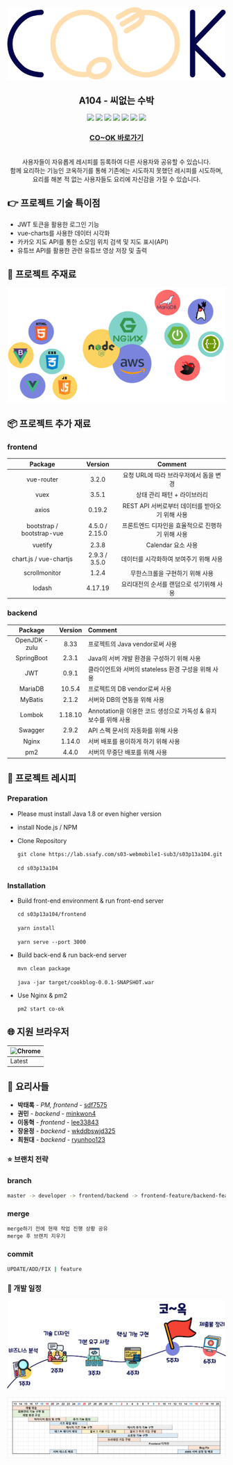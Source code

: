 

![logo](assets/CO_OK-logo.png)

<center><h2>A104 - 씨없는 수박</h2></center>

<center>
    <img src="https://img.shields.io/badge/platform-web-green">
    <img src="https://img.shields.io/static/v1.svg?label=&message=Vue&style=flat-square&logo=Vue.js&logoColor=white&color=42b883">
    <img src="https://img.shields.io/badge/framework-spring boot-blue">
    <img src="https://img.shields.io/badge/database-MariaDB-9cf">
    <img src="https://img.shields.io/badge/server-AWS-yellow">
    <img src="https://img.shields.io/badge/language-java%2C javascript-yellowgreen">
    <img src="https://img.shields.io/badge/swagger-valid-brightgreen">
</center>


<center>
  <a href="http://i3a104.p.ssafy.io">
    <h3>
      CO~OK 바로가기
    </h3>
  </a>
</center>
<br>
<center>
    사용자들이 자유롭게 레시피를 등록하여 다른 사용자와 공유할 수 있습니다.<br>
    함께 요리하는 기능인 코옥하기를 통해 기존에는 시도하지 못했던 레시피를 시도하며,<br>
    요리를 해본 적 없는 사용자들도 요리에 자신감을 가질 수 있습니다. 
</center>





## :point_right: 프로젝트 기술 특이점

* JWT 토큰을 활용한 로그인 기능
* vue-charts를 사용한 데이터 시각화
* 카카오 지도 API를 통한 소모임 위치 검색 및 지도 표시(API)
* 유튜브 API를 활용한 관련 유튜브 영상 저장 및 출력




## :closed_book: 프로젝트 주재료

![image-20200821094723586](assets/web_stack.png)



## :package: 프로젝트 추가 재료

### frontend

|          Package          |    Version     |                      Comment                      |
| :-----------------------: | :------------: | :-----------------------------------------------: |
|        vue-router         |     3.2.0      |      요청 URL에 따라 브라우저에서 돔을 변경       |
|           vuex            |     3.5.1      |            상태 관리 패턴 + 라이브러리            |
|           axios           |     0.19.2     |  REST API 서버로부터 데이터를 받아오기 위해 사용  |
| bootstrap / bootstrap-vue | 4.5.0 / 2.15.0 | 프론트엔드 디자인을 효율적으로 진행하기 위해 사용 |
|          vuetify          |     2.3.8      |                Calendar 요소 사용                 |
|  chart.js / vue-chartjs   | 2.9.3 / 3.5.0  |      데이터를 시각화하여 보여주기 위해 사용       |
|       scrollmonitor       |     1.2.4      |          무한스크롤을 구현하기 위해 사용          |
|          lodash           |    4.17.19     |     요리대전의 순서를 랜덤으로 섞기위해 사용      |

### backend

| Package | Version | Comment |
| :--: | :--: | :--- |
| OpenJDK - zulu |  8.33   | 프로젝트의 Java vendor로써 사용 |
|   SpringBoot   |  2.3.1  | Java의 서버 개발 환경을 구성하기 위해 사용 |
| JWT | 0.9.1 | 클라이언트와 서버의 stateless 환경 구성을 위해 사용 |
|    MariaDB     | 10.5.4  | 프로젝트의 DB vendor로써 사용 |
|    MyBatis     |  2.1.2  | 서버와 DB의 연동을 위해 사용 |
|     Lombok     | 1.18.10 | Annotation을 이용한 코드 생성으로 가독성 & 유지 보수를 위해 사용 |
|    Swagger     |  2.9.2  | API 스펙 문서의 자동화를 위해 사용 |
|     Nginx     | 1.14.0  | 서버 배포를 용이하게 하기 위해 사용 |
| pm2 | 4.4.0 | 서버의 무중단 배포를 위해 사용 |



## :cookie: 프로젝트 레시피

### Preparation

- Please must install Java 1.8  or even higher version

- install Node.js / NPM

- Clone Repository

    ```
    git clone https://lab.ssafy.com/s03-webmobile1-sub3/s03p13a104.git
      
    cd s03p13a104
    ```

### Installation

- Build front-end environment & run front-end server

    ```
    cd s03p13a104/frontend
    
    yarn install 
    
    yarn serve --port 3000
    ```

- Build back-end & run back-end server

  ``` 
  mvn clean package
  
  java -jar target/cookblog-0.0.1-SNAPSHOT.war
  ```

- Use Nginx & pm2

  ``` 
  pm2 start co-ok
  ```

  



## :globe_with_meridians: 지원 브라우저

| <img width="50" src="https://simpleicons.org/icons/googlechrome.svg" alt="Chrome" /> |
| ------------------------------------------------------------ |
| Latest                                                       |



## :two_men_holding_hands: 요리사들

* **박태록** - *PM, frontend* - [sdf7575](https://lab.ssafy.com/sdf7575)
* **권민** - *backend* - [minkwon4](https://lab.ssafy.com/minkwon4)
* **이동혁** - *frontend* - [lee33843](https://lab.ssafy.com/lee33843)
* **장윤정** - *backend* - [wkddbswjd325](https://lab.ssafy.com/wkddbswjd325)
* **최원대** - *backend* - [ryunhoo123](https://lab.ssafy.com/ryunhoo123)



### :star: 브랜치 전략

### branch

```bash
master -> developer -> frontend/backend -> frontend-feature/backend-feature
```

### merge

```bash
merge하기 전에 현재 작업 진행 상황 공유
merge 후 브랜치 지우기
```

### commit

```bash
UPDATE/ADD/FIX | feature
```



### :calendar: 개발 일정

![image-20200821094807921](assets/working_flow1.png)

![image-20200821095620235](assets/working_flow2.png)

